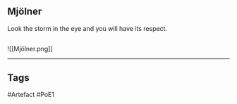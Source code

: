 ## Mjölner
Look the storm in the eye and you will have its respect.
##
![[Mjölner.png]]

---
## Tags
#Artefact
#PoE1